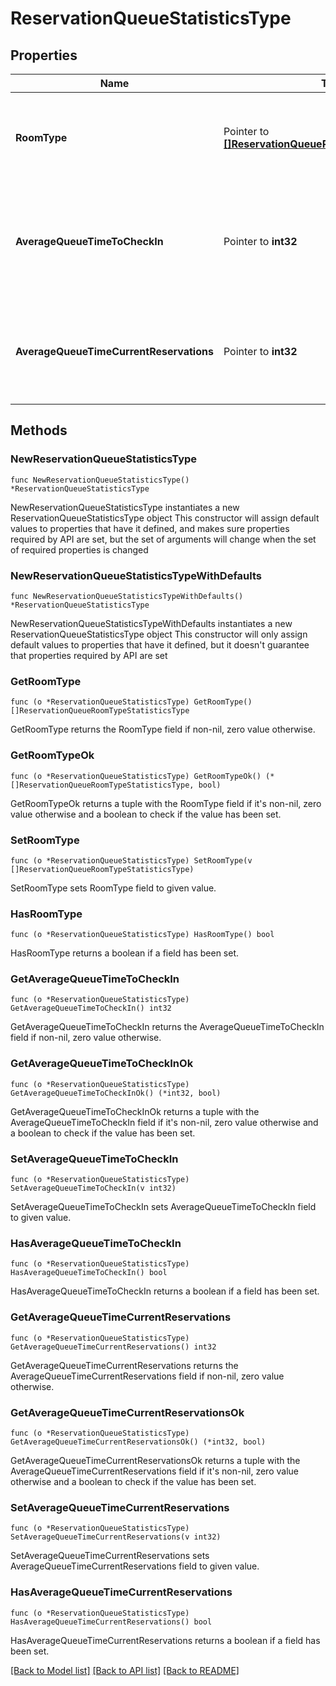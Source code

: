# ReservationQueueStatisticsType

## Properties

Name | Type | Description | Notes
------------ | ------------- | ------------- | -------------
**RoomType** | Pointer to [**[]ReservationQueueRoomTypeStatisticsType**](ReservationQueueRoomTypeStatisticsType.md) | Room Type statistics for the reservations currently in Queue for Check-In. | [optional] 
**AverageQueueTimeToCheckIn** | Pointer to **int32** | The average time, in seconds, a reservation was on queue prior to Check-In. | [optional] 
**AverageQueueTimeCurrentReservations** | Pointer to **int32** | The average time, in seconds, of the reservations currently in queue. | [optional] 

## Methods

### NewReservationQueueStatisticsType

`func NewReservationQueueStatisticsType() *ReservationQueueStatisticsType`

NewReservationQueueStatisticsType instantiates a new ReservationQueueStatisticsType object
This constructor will assign default values to properties that have it defined,
and makes sure properties required by API are set, but the set of arguments
will change when the set of required properties is changed

### NewReservationQueueStatisticsTypeWithDefaults

`func NewReservationQueueStatisticsTypeWithDefaults() *ReservationQueueStatisticsType`

NewReservationQueueStatisticsTypeWithDefaults instantiates a new ReservationQueueStatisticsType object
This constructor will only assign default values to properties that have it defined,
but it doesn't guarantee that properties required by API are set

### GetRoomType

`func (o *ReservationQueueStatisticsType) GetRoomType() []ReservationQueueRoomTypeStatisticsType`

GetRoomType returns the RoomType field if non-nil, zero value otherwise.

### GetRoomTypeOk

`func (o *ReservationQueueStatisticsType) GetRoomTypeOk() (*[]ReservationQueueRoomTypeStatisticsType, bool)`

GetRoomTypeOk returns a tuple with the RoomType field if it's non-nil, zero value otherwise
and a boolean to check if the value has been set.

### SetRoomType

`func (o *ReservationQueueStatisticsType) SetRoomType(v []ReservationQueueRoomTypeStatisticsType)`

SetRoomType sets RoomType field to given value.

### HasRoomType

`func (o *ReservationQueueStatisticsType) HasRoomType() bool`

HasRoomType returns a boolean if a field has been set.

### GetAverageQueueTimeToCheckIn

`func (o *ReservationQueueStatisticsType) GetAverageQueueTimeToCheckIn() int32`

GetAverageQueueTimeToCheckIn returns the AverageQueueTimeToCheckIn field if non-nil, zero value otherwise.

### GetAverageQueueTimeToCheckInOk

`func (o *ReservationQueueStatisticsType) GetAverageQueueTimeToCheckInOk() (*int32, bool)`

GetAverageQueueTimeToCheckInOk returns a tuple with the AverageQueueTimeToCheckIn field if it's non-nil, zero value otherwise
and a boolean to check if the value has been set.

### SetAverageQueueTimeToCheckIn

`func (o *ReservationQueueStatisticsType) SetAverageQueueTimeToCheckIn(v int32)`

SetAverageQueueTimeToCheckIn sets AverageQueueTimeToCheckIn field to given value.

### HasAverageQueueTimeToCheckIn

`func (o *ReservationQueueStatisticsType) HasAverageQueueTimeToCheckIn() bool`

HasAverageQueueTimeToCheckIn returns a boolean if a field has been set.

### GetAverageQueueTimeCurrentReservations

`func (o *ReservationQueueStatisticsType) GetAverageQueueTimeCurrentReservations() int32`

GetAverageQueueTimeCurrentReservations returns the AverageQueueTimeCurrentReservations field if non-nil, zero value otherwise.

### GetAverageQueueTimeCurrentReservationsOk

`func (o *ReservationQueueStatisticsType) GetAverageQueueTimeCurrentReservationsOk() (*int32, bool)`

GetAverageQueueTimeCurrentReservationsOk returns a tuple with the AverageQueueTimeCurrentReservations field if it's non-nil, zero value otherwise
and a boolean to check if the value has been set.

### SetAverageQueueTimeCurrentReservations

`func (o *ReservationQueueStatisticsType) SetAverageQueueTimeCurrentReservations(v int32)`

SetAverageQueueTimeCurrentReservations sets AverageQueueTimeCurrentReservations field to given value.

### HasAverageQueueTimeCurrentReservations

`func (o *ReservationQueueStatisticsType) HasAverageQueueTimeCurrentReservations() bool`

HasAverageQueueTimeCurrentReservations returns a boolean if a field has been set.


[[Back to Model list]](../README.md#documentation-for-models) [[Back to API list]](../README.md#documentation-for-api-endpoints) [[Back to README]](../README.md)


